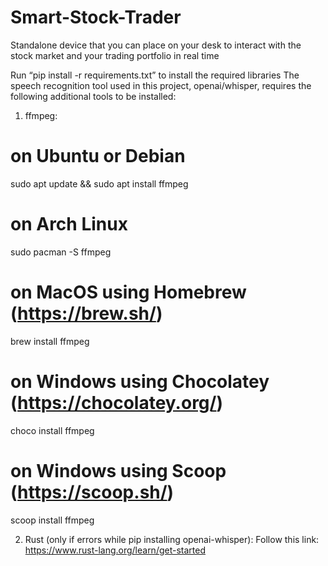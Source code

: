 # Smart-Stock-Trader
Standalone device that you can place on your desk to interact with the stock market and your trading portfolio in real time


Run “pip install -r requirements.txt” to install the required libraries
The speech recognition tool used in this project, openai/whisper, requires the following additional tools to be installed:

1. ffmpeg:
# on Ubuntu or Debian
sudo apt update && sudo apt install ffmpeg

# on Arch Linux
sudo pacman -S ffmpeg

# on MacOS using Homebrew (https://brew.sh/)
brew install ffmpeg

# on Windows using Chocolatey (https://chocolatey.org/)
choco install ffmpeg

# on Windows using Scoop (https://scoop.sh/)
scoop install ffmpeg

2. Rust (only if errors while pip installing openai-whisper):
Follow this link: https://www.rust-lang.org/learn/get-started

